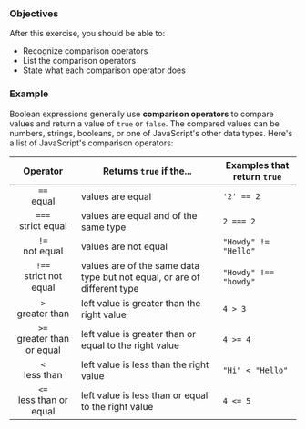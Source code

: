<!--{ ids:[140], language:'JavaScript', type:'workshop', order: 14, name:'Comparison Operators', description:'Recognize comparison operators.' } -->
### Objectives

After this exercise, you should be able to:

- Recognize comparison operators
- List the comparison operators
- State what each comparison operator does

### Example

Boolean expressions generally use __comparison operators__ to compare values and return a value of `true` or `false`. The compared values can be numbers, strings, booleans, or one of JavaScript's other data types. Here's a list of JavaScript's comparison operators:

| Operator                      | Returns `true` if the...                                                 | Examples that return `true` |
| :---------------------------: | ------------------------------------------------------------------------ | --------------------------- |
| `==`<br>equal                 | values are equal                                                         | `'2' == 2`                  |
| `===`<br>strict equal         | values are equal and of the same type                                    | `2 === 2`                   |
| `!=`<br>not equal             | values are not equal                                                     | `"Howdy" != "Hello"`        |
| `!==`<br>strict not equal     | values are of the same data type but not equal, or are of different type | `"Howdy" !== "howdy"`       |
| `>`<br>greater than           | left value is greater than the right value                               | `4 > 3`                     |
| `>=`<br>greater than or equal | left value is greater than or equal to the right value                   | `4 >= 4`                    |
| `<`<br>less than              | left value is less than the right value                                  | `"Hi" < "Hello"`            |
| `<=`<br>less than or equal    | left value is less than or equal to the right value                      | `4 <= 5`                    |
